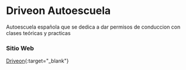 # Driveon Autoescuela

Autoescuela española que se dedica a dar permisos de conduccion con clases teóricas y practicas

### Sitio Web
[Driveon](https://autoescueladriveon.com){:target="_blank"}